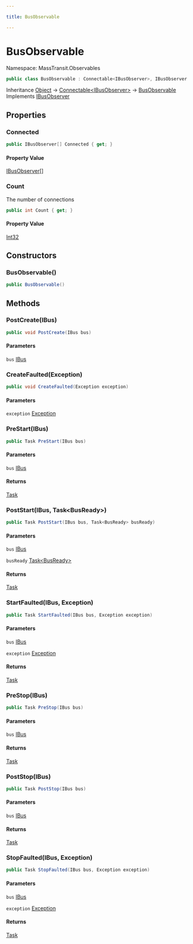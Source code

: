 ```yaml
---

title: BusObservable

---
```


# BusObservable

Namespace: MassTransit.Observables

```csharp
public class BusObservable : Connectable<IBusObserver>, IBusObserver
```

Inheritance [Object](https://learn.microsoft.com/en-us/dotnet/api/system.object) → [Connectable\<IBusObserver\>](../masstransit-util/connectable-1) → [BusObservable](../masstransit-observables/busobservable)<br/>
Implements [IBusObserver](../masstransit/ibusobserver)

## Properties

### **Connected**

```csharp
public IBusObserver[] Connected { get; }
```

#### Property Value

[IBusObserver[]](../masstransit/ibusobserver)<br/>

### **Count**

The number of connections

```csharp
public int Count { get; }
```

#### Property Value

[Int32](https://learn.microsoft.com/en-us/dotnet/api/system.int32)<br/>

## Constructors

### **BusObservable()**

```csharp
public BusObservable()
```

## Methods

### **PostCreate(IBus)**

```csharp
public void PostCreate(IBus bus)
```

#### Parameters

`bus` [IBus](../masstransit/ibus)<br/>

### **CreateFaulted(Exception)**

```csharp
public void CreateFaulted(Exception exception)
```

#### Parameters

`exception` [Exception](https://learn.microsoft.com/en-us/dotnet/api/system.exception)<br/>

### **PreStart(IBus)**

```csharp
public Task PreStart(IBus bus)
```

#### Parameters

`bus` [IBus](../masstransit/ibus)<br/>

#### Returns

[Task](https://learn.microsoft.com/en-us/dotnet/api/system.threading.tasks.task)<br/>

### **PostStart(IBus, Task\<BusReady\>)**

```csharp
public Task PostStart(IBus bus, Task<BusReady> busReady)
```

#### Parameters

`bus` [IBus](../masstransit/ibus)<br/>

`busReady` [Task\<BusReady\>](https://learn.microsoft.com/en-us/dotnet/api/system.threading.tasks.task-1)<br/>

#### Returns

[Task](https://learn.microsoft.com/en-us/dotnet/api/system.threading.tasks.task)<br/>

### **StartFaulted(IBus, Exception)**

```csharp
public Task StartFaulted(IBus bus, Exception exception)
```

#### Parameters

`bus` [IBus](../masstransit/ibus)<br/>

`exception` [Exception](https://learn.microsoft.com/en-us/dotnet/api/system.exception)<br/>

#### Returns

[Task](https://learn.microsoft.com/en-us/dotnet/api/system.threading.tasks.task)<br/>

### **PreStop(IBus)**

```csharp
public Task PreStop(IBus bus)
```

#### Parameters

`bus` [IBus](../masstransit/ibus)<br/>

#### Returns

[Task](https://learn.microsoft.com/en-us/dotnet/api/system.threading.tasks.task)<br/>

### **PostStop(IBus)**

```csharp
public Task PostStop(IBus bus)
```

#### Parameters

`bus` [IBus](../masstransit/ibus)<br/>

#### Returns

[Task](https://learn.microsoft.com/en-us/dotnet/api/system.threading.tasks.task)<br/>

### **StopFaulted(IBus, Exception)**

```csharp
public Task StopFaulted(IBus bus, Exception exception)
```

#### Parameters

`bus` [IBus](../masstransit/ibus)<br/>

`exception` [Exception](https://learn.microsoft.com/en-us/dotnet/api/system.exception)<br/>

#### Returns

[Task](https://learn.microsoft.com/en-us/dotnet/api/system.threading.tasks.task)<br/>
